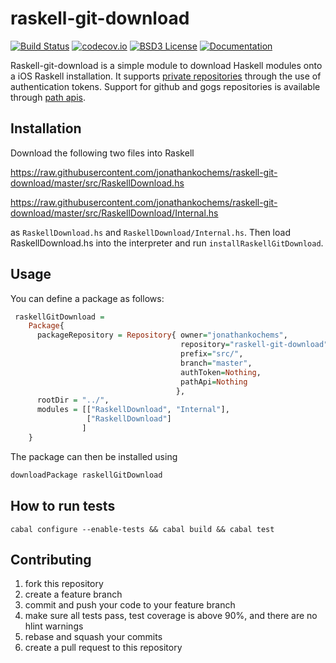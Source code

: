 # raskell-git-download
[![Build Status](https://travis-ci.org/jonathankochems/raskell-git-download.svg)](https://travis-ci.org/jonathankochems/raskell-git-download) [![codecov.io](http://codecov.io/github/jonathankochems/raskell-git-download/coverage.svg?branch=develop)](http://codecov.io/github/jonathankochems/raskell-git-download?branch=develop) [![BSD3 License](http://img.shields.io/badge/license-BSD3-brightgreen.svg)](https://tldrlegal.com/license/bsd-3-clause-license-%28revised%29) [![Documentation](https://img.shields.io/badge/Documentation-0.2.0.0-brightgreen.svg)](http://jonathankochems.github.io/raskell-git-download-doc/) 


Raskell-git-download is a simple module to download Haskell modules onto a iOS Raskell installation. It supports [private repositories](http://jonathankochems.github.io/raskell-git-download-doc/0.2.0.0/RaskellDownload.html#t:Repository) through the use of authentication tokens. Support for github and gogs repositories is available
through [path apis](http://jonathankochems.github.io/raskell-git-download-doc/0.2.0.0/RaskellDownload.html#t:PathApi).  

## Installation

Download the following two files into Raskell 

  https://raw.githubusercontent.com/jonathankochems/raskell-git-download/master/src/RaskellDownload.hs 

  https://raw.githubusercontent.com/jonathankochems/raskell-git-download/master/src/RaskellDownload/Internal.hs

as `RaskellDownload.hs` and `RaskellDownload/Internal.hs`. Then load RaskellDownload.hs into the interpreter and run `installRaskellGitDownload`.

## Usage

You can define a package as follows:

```haskell
 raskellGitDownload = 
 	Package{
      packageRepository = Repository{ owner="jonathankochems",
                                      repository="raskell-git-download",
                                      prefix="src/",
                                      branch="master",
                                      authToken=Nothing,
                                      pathApi=Nothing
                                     },
      rootDir = "../",
      modules = [["RaskellDownload", "Internal"],
                 ["RaskellDownload"]
                ]
    }
```

The package can then be installed using

```haskell
downloadPackage raskellGitDownload
```

## How to run tests

```
cabal configure --enable-tests && cabal build && cabal test
```

## Contributing

1. fork this repository
2. create a feature branch
3. commit and push your code to your feature branch
4. make sure all tests pass, test coverage is above 90%, and there are no hlint warnings
5. rebase and squash your commits
6. create a pull request to this repository

